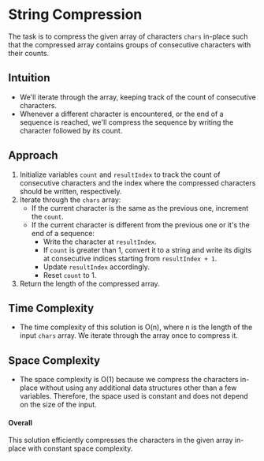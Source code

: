 # String Compression

The task is to compress the given array of characters `chars` in-place such that the compressed array contains groups of consecutive characters with their counts.

## Intuition
- We'll iterate through the array, keeping track of the count of consecutive characters.
- Whenever a different character is encountered, or the end of a sequence is reached, we'll compress the sequence by writing the character followed by its count.

## Approach
1. Initialize variables `count` and `resultIndex` to track the count of consecutive characters and the index where the compressed characters should be written, respectively.
2. Iterate through the `chars` array:
   - If the current character is the same as the previous one, increment the `count`.
   - If the current character is different from the previous one or it's the end of a sequence:
     - Write the character at `resultIndex`.
     - If `count` is greater than 1, convert it to a string and write its digits at consecutive indices starting from `resultIndex + 1`.
     - Update `resultIndex` accordingly.
     - Reset `count` to 1.
3. Return the length of the compressed array.

## Time Complexity
- The time complexity of this solution is O(n), where n is the length of the input `chars` array. We iterate through the array once to compress it.

## Space Complexity
- The space complexity is O(1) because we compress the characters in-place without using any additional data structures other than a few variables. Therefore, the space used is constant and does not depend on the size of the input.

#### Overall
This solution efficiently compresses the characters in the given array in-place with constant space complexity.